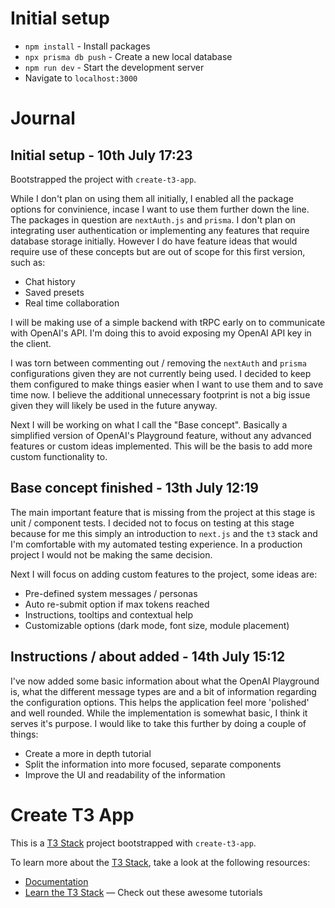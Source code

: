 # Initial setup

- `npm install` - Install packages
- `npx prisma db push` - Create a new local database
- `npm run dev` - Start the development server
- Navigate to `localhost:3000`

# Journal

## Initial setup - 10th July 17:23

Bootstrapped the project with `create-t3-app`.

While I don't plan on using them all initially, I enabled all the package options for convinience, incase I want to use them further down the line. The packages in question are `nextAuth.js` and `prisma`. I don't plan on integrating user authentication or implementing any features that require database storage initially. However I do have feature ideas that would require use of these concepts but are out of scope for this first version, such as:

- Chat history
- Saved presets
- Real time collaboration

I will be making use of a simple backend with tRPC early on to communicate with OpenAI's API. I'm doing this to avoid exposing my OpenAI API key in the client.

I was torn between commenting out / removing the `nextAuth` and `prisma` configurations given they are not currently being used. I decided to keep them configured to make things easier when I want to use them and to save time now. I believe the additional unnecessary footprint is not a big issue given they will likely be used in the future anyway.

Next I will be working on what I call the "Base concept". Basically a simplified version of OpenAI's Playground feature, without any advanced features or custom ideas implemented. This will be the basis to add more custom functionality to.

## Base concept finished - 13th July 12:19

The main important feature that is missing from the project at this stage is unit / component tests. I decided not to focus on testing at this stage because for me this simply an introduction to `next.js` and the `t3` stack and I'm comfortable with my automated testing experience. In a production project I would not be making the same decision.

Next I will focus on adding custom features to the project, some ideas are:

- Pre-defined system messages / personas
- Auto re-submit option if max tokens reached
- Instructions, tooltips and contextual help
- Customizable options (dark mode, font size, module placement)

## Instructions / about added - 14th July 15:12

I've now added some basic information about what the OpenAI Playground is, what the different message types are and a bit of information regarding the configuration options. This helps the application feel more 'polished' and well rounded. While the implementation is somewhat basic, I think it serves it's purpose. I would like to take this further by doing a couple of things:

- Create a more in depth tutorial
- Split the information into more focused, separate components
- Improve the UI and readability of the information

# Create T3 App

This is a [T3 Stack](https://create.t3.gg/) project bootstrapped with `create-t3-app`.

To learn more about the [T3 Stack](https://create.t3.gg/), take a look at the following resources:

- [Documentation](https://create.t3.gg/)
- [Learn the T3 Stack](https://create.t3.gg/en/faq#what-learning-resources-are-currently-available) — Check out these awesome tutorials
